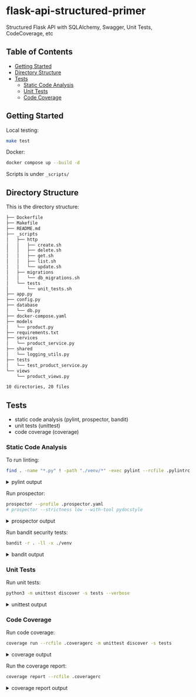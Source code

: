 # flask-api-structured-primer
Structured Flask API with SQLAlchemy, Swagger, Unit Tests, CodeCoverage, etc

## Table of Contents

- [Getting Started](#getting-started)
- [Directory Structure](#directory-structure)
- [Tests](#tests)
  - [Static Code Analysis](#static-code-analysis)
  - [Unit Tests](#unit-tests)
  - [Code Coverage](#code-coverage)

## Getting Started

Local testing:

```bash
make test
```

Docker:

```bash
docker compose up --build -d
```

Scripts is under `_scripts/`

## Directory Structure

This is the directory structure:

```bash
├── Dockerfile
├── Makefile
├── README.md
├── _scripts
│   ├── http
│   │   ├── create.sh
│   │   ├── delete.sh
│   │   ├── get.sh
│   │   ├── list.sh
│   │   └── update.sh
│   ├── migrations
│   │   └── db_migrations.sh
│   └── tests
│       └── unit_tests.sh
├── app.py
├── config.py
├── database
│   └── db.py
├── docker-compose.yaml
├── models
│   └── product.py
├── requirements.txt
├── services
│   └── product_service.py
├── shared
│   └── logging_utils.py
├── tests
│   └── test_product_service.py
└── views
    └── product_views.py

10 directories, 20 files
```

## Tests

- static code analysis (pylint, prospector, bandit)
- unit tests (unittest)
- code coverage (coverage)

### Static Code Analysis

To run linting:

```bash
find . -name "*.py" ! -path "./venv/*" -exec pylint --rcfile .pylintrc --verbose {} +
```

<details>
  <summary>pylint output</summary>

```bash
Using config file .pylintrc
************* Module shared.logging_utils
shared/logging_utils.py:58:17: C0303: Trailing whitespace (trailing-whitespace)
shared/logging_utils.py:48:4: C0103: Variable name "ch" doesn't conform to snake_case naming style (invalid-name)
************* Module views.product_views
views/product_views.py:68:4: C0103: Variable name "e" doesn't conform to snake_case naming style (invalid-name)
views/product_views.py:88:4: C0103: Variable name "e" doesn't conform to snake_case naming style (invalid-name)

-------------------------------------------------------------------
Your code has been rated at 9.86/10 (previous run: 10.00/10, -0.14)
```

When the issues has been fixed:

```bash
-------------------------------------------------------------------
Your code has been rated at 10.00/10 (previous run: 9.81/10, +0.19)
```
</details>

Run prospector:

```bash
prospector --profile .prospector.yaml
# prospector --strictness low --with-tool pydocstyle
```

<details>
  <summary>prospector output</summary>

```bash
Check Information
=================
         Started: 2023-11-19 16:07:29.863667
        Finished: 2023-11-19 16:07:44.618042
      Time Taken: 14.75 seconds
       Formatter: grouped
        Profiles: .prospector.yaml, doc_warnings, strictness_medium, strictness_high, strictness_veryhigh, no_member_warnings
      Strictness: from profile
  Libraries Used: flask
       Tools Run: dodgy, profile-validator, pycodestyle, pydocstyle, pyflakes, pylint
  Messages Found: 0
 External Config: pylint: /Users/ruan/personal/eng-python-fastapi-products/.pylintrc
```

When you have errors:

```bash
Messages
========

app.py
  Line: 12
    pydocstyle: D212 / Multi-line docstring summary should start at the first line
    pydocstyle: D407 / Missing dashed underline after section ('Parameters')
    pydocstyle: D406 / Section name should end with a newline ('Parameters', not 'Parameters:')
    pydocstyle: D417 / Missing argument descriptions in the docstring (argument(s) config_class are missing descriptions in 'create_app' docstring)
    pydocstyle: D413 / Missing blank line after last section ('Returns')
    pydocstyle: D407 / Missing dashed underline after section ('Returns')
    pydocstyle: D406 / Section name should end with a newline ('Returns', not 'Returns:')
```

</details>

Run bandit security tests:

```bash
bandit -r . -ll -x ./venv
```

<details>
  <summary>bandit output</summary>

```bash
[main]  INFO    profile include tests: None
[main]  INFO    profile exclude tests: None
[main]  INFO    cli include tests: None
[main]  INFO    cli exclude tests: None
[main]  INFO    running on Python 3.8.18
Run started:2023-11-18 17:10:55.851705

Test results:
        No issues identified.

Code scanned:
        Total lines of code: 430
        Total lines skipped (#nosec): 0

Run metrics:
        Total issues (by severity):
                Undefined: 0
                Low: 0
                Medium: 0
                High: 0
        Total issues (by confidence):
                Undefined: 0
                Low: 0
                Medium: 0
                High: 0
Files skipped (0):
```

</details>


### Unit Tests

Run unit tests:

```bash
python3 -m unittest discover -s tests --verbose
```

<details>
  <summary>unittest output</summary>

```bash
test_product_model (test_product_service.ProductModelTestCase)
Test the behavior of the Product model. ... ok
test_add_product_service (test_product_service.ProductServiceLayerTestCase)
Test the 'add_product' method of the ProductService class. ... ok
test_delete_product (test_product_service.ProductServiceTestCase)
Test the deletion of a product via the API. ... 2023-11-18 19:12:26,697 - views.product_views - INFO - creating a new product
2023-11-18 19:12:26,710 - views.product_views - INFO - product was deleted: product_id=1
ok
test_product_creation (test_product_service.ProductServiceTestCase)
Test the creation of a product via the API. ... 2023-11-18 19:12:26,720 - views.product_views - INFO - creating a new product
ok
test_product_retrieval (test_product_service.ProductServiceTestCase)
Test the retrieval of a product via the API. ... 2023-11-18 19:12:26,740 - views.product_views - INFO - retrieving details for product id=1
ok
test_update_product (test_product_service.ProductServiceTestCase)
Test the updating of a product via the API. ... 2023-11-18 19:12:26,750 - views.product_views - INFO - creating a new product
2023-11-18 19:12:26,759 - views.product_views - INFO - updating product details for product id=1
ok

----------------------------------------------------------------------
Ran 6 tests in 0.121s

OK
```

</details>

### Code Coverage

Run code coverage:

```bash
coverage run --rcfile .coveragerc -m unittest discover -s tests 
```

<details>
  <summary>coverage output</summary>

```bash
..2023-11-18 19:13:21,309 - views.product_views - INFO - creating a new product
2023-11-18 19:13:21,327 - views.product_views - INFO - product was deleted: product_id=1
.2023-11-18 19:13:21,344 - views.product_views - INFO - creating a new product
.2023-11-18 19:13:21,371 - views.product_views - INFO - retrieving details for product id=1
.2023-11-18 19:13:21,385 - views.product_views - INFO - creating a new product
2023-11-18 19:13:21,398 - views.product_views - INFO - updating product details for product id=1
.
----------------------------------------------------------------------
Ran 6 tests in 0.161s

OK
```

</details>

Run the coverage report:

```bash
coverage report --rcfile .coveragerc
```

<details>
  <summary>coverage report output</summary>

```bash
Name                            Stmts   Miss  Cover
---------------------------------------------------
app.py                             17      0   100%
config.py                           8      0   100%
database/db.py                      5      2    60%
models/product.py                  11      1    91%
services/product_service.py        35      3    91%
shared/logging_utils.py            19      1    95%
tests/test_product_service.py      85      1    99%
views/product_views.py             40      8    80%
---------------------------------------------------
TOTAL                             220     16    93%
```

</details>